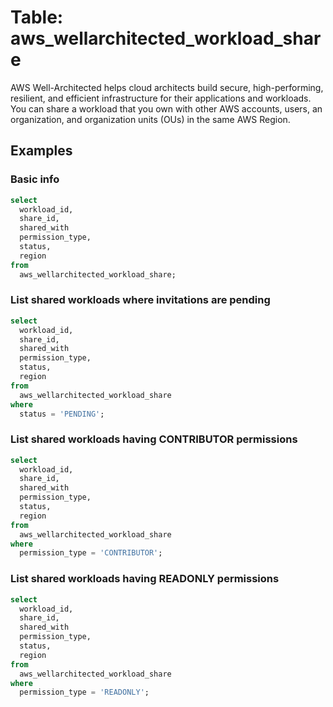 # Table: aws_wellarchitected_workload_share

AWS Well-Architected helps cloud architects build secure, high-performing, resilient, and efficient infrastructure for their applications and workloads. You can share a workload that you own with other AWS accounts, users, an organization, and organization units (OUs) in the same AWS Region.

## Examples

### Basic info

```sql
select
  workload_id,
  share_id,
  shared_with
  permission_type,
  status,
  region
from
  aws_wellarchitected_workload_share;
```

### List shared workloads where invitations are pending

```sql
select
  workload_id,
  share_id,
  shared_with
  permission_type,
  status,
  region
from
  aws_wellarchitected_workload_share
where
  status = 'PENDING';
```

### List shared workloads having CONTRIBUTOR permissions

```sql
select
  workload_id,
  share_id,
  shared_with
  permission_type,
  status,
  region
from
  aws_wellarchitected_workload_share
where
  permission_type = 'CONTRIBUTOR';
```

### List shared workloads having READONLY permissions

```sql
select
  workload_id,
  share_id,
  shared_with
  permission_type,
  status,
  region
from
  aws_wellarchitected_workload_share
where
  permission_type = 'READONLY';
```
